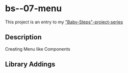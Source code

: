 # bs--07-menu

This project is an entry to my ["Baby-Steps"-project-series](https://www.game-object.de/projects)

## Description

Creating Menu like Components 

## Library Addings


